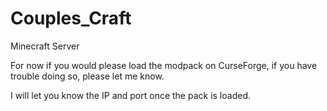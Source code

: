 # Couples_Craft
 Minecraft Server

For now if you would please load the modpack on CurseForge, if you have trouble doing so, please let me know.

I will let you know the IP and port once the pack is loaded.
